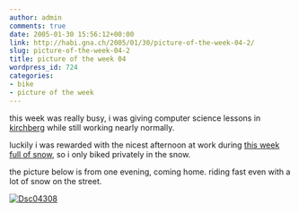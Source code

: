 ```yaml
---
author: admin
comments: true
date: 2005-01-30 15:56:12+00:00
link: http://habi.gna.ch/2005/01/30/picture-of-the-week-04-2/
slug: picture-of-the-week-04-2
title: picture of the week 04
wordpress_id: 724
categories:
- bike
- picture of the week
---
```


this week was really busy, i was giving computer science lessons in [kirchberg](http://www.schule-kirchberg.ch/) while still working nearly normally.

luckily i was rewarded with the nicest afternoon at work during [this week full of snow](http://velocite.ch/weblogtoo/index.php?p=73), so i only biked privately in the snow.

the picture below is from one evening, coming home. riding fast even with a lot of snow on the street.

[![Dsc04308](http://habi.gna.ch/blog/images/DSC04308-tm.jpg)](http://habi.gna.ch/blog/images/DSC04308.jpg)
